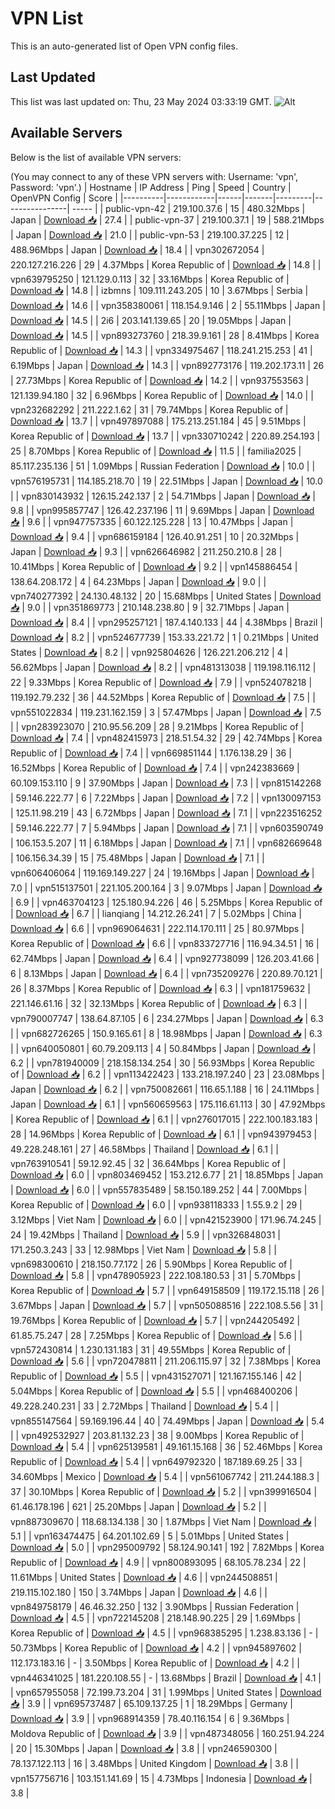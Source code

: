 # VPN List

This is an auto-generated list of Open VPN config files.

## Last Updated

This list was last updated on: Thu, 23 May 2024 03:33:19 GMT.
![Alt](https://repobeats.axiom.co/api/embed/186b98318ef1479477931607c1ad7d823f12451f.svg "Repobeats analytics image")

## Available Servers

Below is the list of available VPN servers:

(You may connect to any of these VPN servers with: Username: 'vpn', Password: 'vpn'.)
| Hostname | IP Address | Ping | Speed | Country | OpenVPN Config | Score |
|----------|------------|------|-------|---------|----------------| ----- |
| public-vpn-42 | 219.100.37.6 | 15 | 480.32Mbps | Japan | [Download 📥](./configs/server_0_JP.ovpn) | 27.4 |
| public-vpn-37 | 219.100.37.1 | 19 | 588.21Mbps | Japan | [Download 📥](./configs/server_1_JP.ovpn) | 21.0 |
| public-vpn-53 | 219.100.37.225 | 12 | 488.96Mbps | Japan | [Download 📥](./configs/server_2_JP.ovpn) | 18.4 |
| vpn302672054 | 220.127.216.226 | 29 | 4.37Mbps | Korea Republic of | [Download 📥](./configs/server_3_KR.ovpn) | 14.8 |
| vpn639795250 | 121.129.0.113 | 32 | 33.16Mbps | Korea Republic of | [Download 📥](./configs/server_4_KR.ovpn) | 14.8 |
| izbmns | 109.111.243.205 | 10 | 3.67Mbps | Serbia | [Download 📥](./configs/server_5_RS.ovpn) | 14.6 |
| vpn358380061 | 118.154.9.146 | 2 | 55.11Mbps | Japan | [Download 📥](./configs/server_6_JP.ovpn) | 14.5 |
| 2i6 | 203.141.139.65 | 20 | 19.05Mbps | Japan | [Download 📥](./configs/server_7_JP.ovpn) | 14.5 |
| vpn893273760 | 218.39.9.161 | 28 | 8.41Mbps | Korea Republic of | [Download 📥](./configs/server_8_KR.ovpn) | 14.3 |
| vpn334975467 | 118.241.215.253 | 41 | 6.19Mbps | Japan | [Download 📥](./configs/server_9_JP.ovpn) | 14.3 |
| vpn892773176 | 119.202.173.11 | 26 | 27.73Mbps | Korea Republic of | [Download 📥](./configs/server_10_KR.ovpn) | 14.2 |
| vpn937553563 | 121.139.94.180 | 32 | 6.96Mbps | Korea Republic of | [Download 📥](./configs/server_11_KR.ovpn) | 14.0 |
| vpn232682292 | 211.222.1.62 | 31 | 79.74Mbps | Korea Republic of | [Download 📥](./configs/server_12_KR.ovpn) | 13.7 |
| vpn497897088 | 175.213.251.184 | 45 | 9.51Mbps | Korea Republic of | [Download 📥](./configs/server_13_KR.ovpn) | 13.7 |
| vpn330710242 | 220.89.254.193 | 25 | 8.70Mbps | Korea Republic of | [Download 📥](./configs/server_14_KR.ovpn) | 11.5 |
| familia2025 | 85.117.235.136 | 51 | 1.09Mbps | Russian Federation | [Download 📥](./configs/server_15_RU.ovpn) | 10.0 |
| vpn576195731 | 114.185.218.70 | 19 | 22.51Mbps | Japan | [Download 📥](./configs/server_16_JP.ovpn) | 10.0 |
| vpn830143932 | 126.15.242.137 | 2 | 54.71Mbps | Japan | [Download 📥](./configs/server_17_JP.ovpn) | 9.8 |
| vpn995857747 | 126.42.237.196 | 11 | 9.69Mbps | Japan | [Download 📥](./configs/server_18_JP.ovpn) | 9.6 |
| vpn947757335 | 60.122.125.228 | 13 | 10.47Mbps | Japan | [Download 📥](./configs/server_19_JP.ovpn) | 9.4 |
| vpn686159184 | 126.40.91.251 | 10 | 20.32Mbps | Japan | [Download 📥](./configs/server_20_JP.ovpn) | 9.3 |
| vpn626646982 | 211.250.210.8 | 28 | 10.41Mbps | Korea Republic of | [Download 📥](./configs/server_21_KR.ovpn) | 9.2 |
| vpn145886454 | 138.64.208.172 | 4 | 64.23Mbps | Japan | [Download 📥](./configs/server_22_JP.ovpn) | 9.0 |
| vpn740277392 | 24.130.48.132 | 20 | 15.68Mbps | United States | [Download 📥](./configs/server_23_US.ovpn) | 9.0 |
| vpn351869773 | 210.148.238.80 | 9 | 32.71Mbps | Japan | [Download 📥](./configs/server_24_JP.ovpn) | 8.4 |
| vpn295257121 | 187.4.140.133 | 44 | 4.38Mbps | Brazil | [Download 📥](./configs/server_25_BR.ovpn) | 8.2 |
| vpn524677739 | 153.33.221.72 | 1 | 0.21Mbps | United States | [Download 📥](./configs/server_26_US.ovpn) | 8.2 |
| vpn925804626 | 126.221.206.212 | 4 | 56.62Mbps | Japan | [Download 📥](./configs/server_27_JP.ovpn) | 8.2 |
| vpn481313038 | 119.198.116.112 | 22 | 9.33Mbps | Korea Republic of | [Download 📥](./configs/server_28_KR.ovpn) | 7.9 |
| vpn524078218 | 119.192.79.232 | 36 | 44.52Mbps | Korea Republic of | [Download 📥](./configs/server_29_KR.ovpn) | 7.5 |
| vpn551022834 | 119.231.162.159 | 3 | 57.47Mbps | Japan | [Download 📥](./configs/server_30_JP.ovpn) | 7.5 |
| vpn283923070 | 210.95.56.209 | 28 | 9.21Mbps | Korea Republic of | [Download 📥](./configs/server_31_KR.ovpn) | 7.4 |
| vpn482415973 | 218.51.54.32 | 29 | 42.74Mbps | Korea Republic of | [Download 📥](./configs/server_32_KR.ovpn) | 7.4 |
| vpn669851144 | 1.176.138.29 | 36 | 16.52Mbps | Korea Republic of | [Download 📥](./configs/server_33_KR.ovpn) | 7.4 |
| vpn242383669 | 60.109.153.110 | 9 | 37.90Mbps | Japan | [Download 📥](./configs/server_34_JP.ovpn) | 7.3 |
| vpn815142268 | 59.146.222.77 | 6 | 7.22Mbps | Japan | [Download 📥](./configs/server_35_JP.ovpn) | 7.2 |
| vpn130097153 | 125.11.98.219 | 43 | 6.72Mbps | Japan | [Download 📥](./configs/server_36_JP.ovpn) | 7.1 |
| vpn223516252 | 59.146.222.77 | 7 | 5.94Mbps | Japan | [Download 📥](./configs/server_37_JP.ovpn) | 7.1 |
| vpn603590749 | 106.153.5.207 | 11 | 6.18Mbps | Japan | [Download 📥](./configs/server_38_JP.ovpn) | 7.1 |
| vpn682669648 | 106.156.34.39 | 15 | 75.48Mbps | Japan | [Download 📥](./configs/server_39_JP.ovpn) | 7.1 |
| vpn606406064 | 119.169.149.227 | 24 | 19.16Mbps | Japan | [Download 📥](./configs/server_40_JP.ovpn) | 7.0 |
| vpn515137501 | 221.105.200.164 | 3 | 9.07Mbps | Japan | [Download 📥](./configs/server_41_JP.ovpn) | 6.9 |
| vpn463704123 | 125.180.94.226 | 46 | 5.25Mbps | Korea Republic of | [Download 📥](./configs/server_42_KR.ovpn) | 6.7 |
| lianqiang | 14.212.26.241 | 7 | 5.02Mbps | China | [Download 📥](./configs/server_43_CN.ovpn) | 6.6 |
| vpn969064631 | 222.114.170.111 | 25 | 80.97Mbps | Korea Republic of | [Download 📥](./configs/server_44_KR.ovpn) | 6.6 |
| vpn833727716 | 116.94.34.51 | 16 | 62.74Mbps | Japan | [Download 📥](./configs/server_45_JP.ovpn) | 6.4 |
| vpn927738099 | 126.203.41.66 | 6 | 8.13Mbps | Japan | [Download 📥](./configs/server_46_JP.ovpn) | 6.4 |
| vpn735209276 | 220.89.70.121 | 26 | 8.37Mbps | Korea Republic of | [Download 📥](./configs/server_47_KR.ovpn) | 6.3 |
| vpn181759632 | 221.146.61.16 | 32 | 32.13Mbps | Korea Republic of | [Download 📥](./configs/server_48_KR.ovpn) | 6.3 |
| vpn790007747 | 138.64.87.105 | 6 | 234.27Mbps | Japan | [Download 📥](./configs/server_49_JP.ovpn) | 6.3 |
| vpn682726265 | 150.9.165.61 | 8 | 18.98Mbps | Japan | [Download 📥](./configs/server_50_JP.ovpn) | 6.3 |
| vpn640050801 | 60.79.209.113 | 4 | 50.84Mbps | Japan | [Download 📥](./configs/server_51_JP.ovpn) | 6.2 |
| vpn781940009 | 218.158.134.254 | 30 | 56.93Mbps | Korea Republic of | [Download 📥](./configs/server_52_KR.ovpn) | 6.2 |
| vpn113422423 | 133.218.197.240 | 23 | 23.08Mbps | Japan | [Download 📥](./configs/server_53_JP.ovpn) | 6.2 |
| vpn750082661 | 116.65.1.188 | 16 | 24.11Mbps | Japan | [Download 📥](./configs/server_54_JP.ovpn) | 6.1 |
| vpn560659563 | 175.116.61.113 | 30 | 47.92Mbps | Korea Republic of | [Download 📥](./configs/server_55_KR.ovpn) | 6.1 |
| vpn276017015 | 222.100.183.183 | 28 | 14.96Mbps | Korea Republic of | [Download 📥](./configs/server_56_KR.ovpn) | 6.1 |
| vpn943979453 | 49.228.248.161 | 27 | 46.58Mbps | Thailand | [Download 📥](./configs/server_57_TH.ovpn) | 6.1 |
| vpn763910541 | 59.12.92.45 | 32 | 36.64Mbps | Korea Republic of | [Download 📥](./configs/server_58_KR.ovpn) | 6.0 |
| vpn803469452 | 153.212.6.77 | 21 | 18.85Mbps | Japan | [Download 📥](./configs/server_59_JP.ovpn) | 6.0 |
| vpn557835489 | 58.150.189.252 | 44 | 7.00Mbps | Korea Republic of | [Download 📥](./configs/server_60_KR.ovpn) | 6.0 |
| vpn938118333 | 1.55.9.2 | 29 | 3.12Mbps | Viet Nam | [Download 📥](./configs/server_61_VN.ovpn) | 6.0 |
| vpn421523900 | 171.96.74.245 | 24 | 19.42Mbps | Thailand | [Download 📥](./configs/server_62_TH.ovpn) | 5.9 |
| vpn326848031 | 171.250.3.243 | 33 | 12.98Mbps | Viet Nam | [Download 📥](./configs/server_63_VN.ovpn) | 5.8 |
| vpn698300610 | 218.150.77.172 | 26 | 5.90Mbps | Korea Republic of | [Download 📥](./configs/server_64_KR.ovpn) | 5.8 |
| vpn478905923 | 222.108.180.53 | 31 | 5.70Mbps | Korea Republic of | [Download 📥](./configs/server_65_KR.ovpn) | 5.7 |
| vpn649158509 | 119.172.15.118 | 26 | 3.67Mbps | Japan | [Download 📥](./configs/server_66_JP.ovpn) | 5.7 |
| vpn505088516 | 222.108.5.56 | 31 | 19.76Mbps | Korea Republic of | [Download 📥](./configs/server_67_KR.ovpn) | 5.7 |
| vpn244205492 | 61.85.75.247 | 28 | 7.25Mbps | Korea Republic of | [Download 📥](./configs/server_68_KR.ovpn) | 5.6 |
| vpn572430814 | 1.230.131.183 | 31 | 49.55Mbps | Korea Republic of | [Download 📥](./configs/server_69_KR.ovpn) | 5.6 |
| vpn720478811 | 211.206.115.97 | 32 | 7.38Mbps | Korea Republic of | [Download 📥](./configs/server_70_KR.ovpn) | 5.5 |
| vpn431527071 | 121.167.155.146 | 42 | 5.04Mbps | Korea Republic of | [Download 📥](./configs/server_71_KR.ovpn) | 5.5 |
| vpn468400206 | 49.228.240.231 | 33 | 2.72Mbps | Thailand | [Download 📥](./configs/server_72_TH.ovpn) | 5.4 |
| vpn855147564 | 59.169.196.44 | 40 | 74.49Mbps | Japan | [Download 📥](./configs/server_73_JP.ovpn) | 5.4 |
| vpn492532927 | 203.81.132.23 | 38 | 9.00Mbps | Korea Republic of | [Download 📥](./configs/server_74_KR.ovpn) | 5.4 |
| vpn625139581 | 49.161.15.168 | 36 | 52.46Mbps | Korea Republic of | [Download 📥](./configs/server_75_KR.ovpn) | 5.4 |
| vpn649792320 | 187.189.69.25 | 33 | 34.60Mbps | Mexico | [Download 📥](./configs/server_76_MX.ovpn) | 5.4 |
| vpn561067742 | 211.244.188.3 | 37 | 30.10Mbps | Korea Republic of | [Download 📥](./configs/server_77_KR.ovpn) | 5.2 |
| vpn399916504 | 61.46.178.196 | 621 | 25.20Mbps | Japan | [Download 📥](./configs/server_78_JP.ovpn) | 5.2 |
| vpn887309670 | 118.68.134.138 | 30 | 1.87Mbps | Viet Nam | [Download 📥](./configs/server_79_VN.ovpn) | 5.1 |
| vpn163474475 | 64.201.102.69 | 5 | 5.01Mbps | United States | [Download 📥](./configs/server_80_US.ovpn) | 5.0 |
| vpn295009792 | 58.124.90.141 | 192 | 7.82Mbps | Korea Republic of | [Download 📥](./configs/server_81_KR.ovpn) | 4.9 |
| vpn800893095 | 68.105.78.234 | 22 | 11.61Mbps | United States | [Download 📥](./configs/server_82_US.ovpn) | 4.6 |
| vpn244508851 | 219.115.102.180 | 150 | 3.74Mbps | Japan | [Download 📥](./configs/server_83_JP.ovpn) | 4.6 |
| vpn849758179 | 46.46.32.250 | 132 | 3.90Mbps | Russian Federation | [Download 📥](./configs/server_84_RU.ovpn) | 4.5 |
| vpn722145208 | 218.148.90.225 | 29 | 1.69Mbps | Korea Republic of | [Download 📥](./configs/server_85_KR.ovpn) | 4.5 |
| vpn968385295 | 1.238.83.136 | - | 50.73Mbps | Korea Republic of | [Download 📥](./configs/server_86_KR.ovpn) | 4.2 |
| vpn945897602 | 112.173.183.16 | - | 3.50Mbps | Korea Republic of | [Download 📥](./configs/server_87_KR.ovpn) | 4.2 |
| vpn446341025 | 181.220.108.55 | - | 13.68Mbps | Brazil | [Download 📥](./configs/server_88_BR.ovpn) | 4.1 |
| vpn657955058 | 72.199.73.204 | 31 | 1.99Mbps | United States | [Download 📥](./configs/server_89_US.ovpn) | 3.9 |
| vpn695737487 | 65.109.137.25 | 1 | 18.29Mbps | Germany | [Download 📥](./configs/server_90_DE.ovpn) | 3.9 |
| vpn968914359 | 78.40.116.154 | 6 | 9.36Mbps | Moldova Republic of | [Download 📥](./configs/server_91_MD.ovpn) | 3.9 |
| vpn487348056 | 160.251.94.224 | 20 | 15.30Mbps | Japan | [Download 📥](./configs/server_92_JP.ovpn) | 3.8 |
| vpn246590300 | 78.137.122.113 | 16 | 3.48Mbps | United Kingdom | [Download 📥](./configs/server_93_GB.ovpn) | 3.8 |
| vpn157756716 | 103.151.141.69 | 15 | 4.73Mbps | Indonesia | [Download 📥](./configs/server_94_ID.ovpn) | 3.8 |
